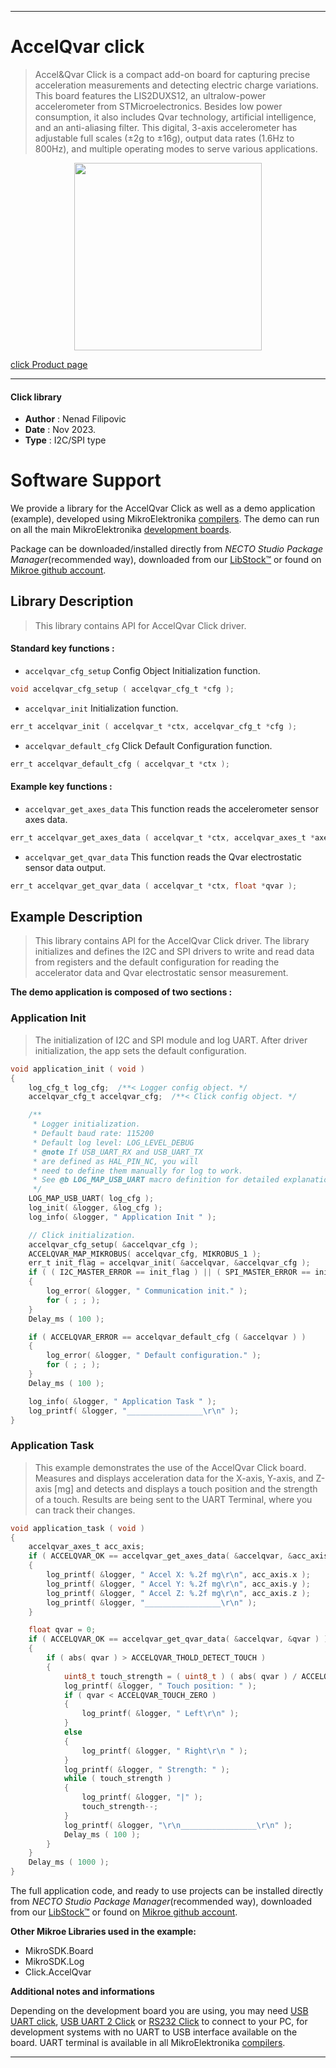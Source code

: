 
---
# AccelQvar click

> Accel&Qvar Click is a compact add-on board for capturing precise acceleration measurements and detecting electric charge variations. This board features the LIS2DUXS12, an ultralow-power accelerometer from STMicroelectronics. Besides low power consumption, it also includes Qvar technology, artificial intelligence, and an anti-aliasing filter. This digital, 3-axis accelerometer has adjustable full scales (±2g to ±16g), output data rates (1.6Hz to 800Hz), and multiple operating modes to serve various applications.

<p align="center">
  <img src="https://download.mikroe.com/images/click_for_ide/accelqvar_click.png" height=300px>
</p>

[click Product page](https://www.mikroe.com/accelqvar-click)

---


#### Click library

- **Author**        : Nenad Filipovic
- **Date**          : Nov 2023.
- **Type**          : I2C/SPI type


# Software Support

We provide a library for the AccelQvar Click
as well as a demo application (example), developed using MikroElektronika
[compilers](https://www.mikroe.com/necto-studio).
The demo can run on all the main MikroElektronika [development boards](https://www.mikroe.com/development-boards).

Package can be downloaded/installed directly from *NECTO Studio Package Manager*(recommended way), downloaded from our [LibStock&trade;](https://libstock.mikroe.com) or found on [Mikroe github account](https://github.com/MikroElektronika/mikrosdk_click_v2/tree/master/clicks).

## Library Description

> This library contains API for AccelQvar Click driver.

#### Standard key functions :

- `accelqvar_cfg_setup` Config Object Initialization function.
```c
void accelqvar_cfg_setup ( accelqvar_cfg_t *cfg );
```

- `accelqvar_init` Initialization function.
```c
err_t accelqvar_init ( accelqvar_t *ctx, accelqvar_cfg_t *cfg );
```

- `accelqvar_default_cfg` Click Default Configuration function.
```c
err_t accelqvar_default_cfg ( accelqvar_t *ctx );
```

#### Example key functions :

- `accelqvar_get_axes_data` This function reads the accelerometer sensor axes data.
```c
err_t accelqvar_get_axes_data ( accelqvar_t *ctx, accelqvar_axes_t *axes );
```

- `accelqvar_get_qvar_data` This function reads the Qvar electrostatic sensor data output.
```c
err_t accelqvar_get_qvar_data ( accelqvar_t *ctx, float *qvar );
```

## Example Description

> This library contains API for the AccelQvar Click driver. 
> The library initializes and defines the I2C and SPI drivers to write and read data 
> from registers and the default configuration for reading the accelerator data 
> and Qvar electrostatic sensor measurement.

**The demo application is composed of two sections :**

### Application Init

> The initialization of I2C and SPI module and log UART.
> After driver initialization, the app sets the default configuration.

```c
void application_init ( void )
{
    log_cfg_t log_cfg;  /**< Logger config object. */
    accelqvar_cfg_t accelqvar_cfg;  /**< Click config object. */

    /** 
     * Logger initialization.
     * Default baud rate: 115200
     * Default log level: LOG_LEVEL_DEBUG
     * @note If USB_UART_RX and USB_UART_TX 
     * are defined as HAL_PIN_NC, you will 
     * need to define them manually for log to work. 
     * See @b LOG_MAP_USB_UART macro definition for detailed explanation.
     */
    LOG_MAP_USB_UART( log_cfg );
    log_init( &logger, &log_cfg );
    log_info( &logger, " Application Init " );

    // Click initialization.
    accelqvar_cfg_setup( &accelqvar_cfg );
    ACCELQVAR_MAP_MIKROBUS( accelqvar_cfg, MIKROBUS_1 );
    err_t init_flag = accelqvar_init( &accelqvar, &accelqvar_cfg );
    if ( ( I2C_MASTER_ERROR == init_flag ) || ( SPI_MASTER_ERROR == init_flag ) )
    {
        log_error( &logger, " Communication init." );
        for ( ; ; );
    }
    Delay_ms ( 100 );

    if ( ACCELQVAR_ERROR == accelqvar_default_cfg ( &accelqvar ) )
    {
        log_error( &logger, " Default configuration." );
        for ( ; ; );
    }
    Delay_ms ( 100 );

    log_info( &logger, " Application Task " );
    log_printf( &logger, "_________________\r\n" );
}
```

### Application Task

> This example demonstrates the use of the AccelQvar Click board.
> Measures and displays acceleration data for the X-axis, Y-axis, and Z-axis [mg] 
> and detects and displays a touch position and the strength of a touch.
> Results are being sent to the UART Terminal, where you can track their changes.

```c
void application_task ( void )
{
    accelqvar_axes_t acc_axis;
    if ( ACCELQVAR_OK == accelqvar_get_axes_data( &accelqvar, &acc_axis ) )
    {
        log_printf( &logger, " Accel X: %.2f mg\r\n", acc_axis.x );
        log_printf( &logger, " Accel Y: %.2f mg\r\n", acc_axis.y );
        log_printf( &logger, " Accel Z: %.2f mg\r\n", acc_axis.z );
        log_printf( &logger, "_________________\r\n" );
    }

    float qvar = 0;
    if ( ACCELQVAR_OK == accelqvar_get_qvar_data( &accelqvar, &qvar ) )
    {
        if ( abs( qvar ) > ACCELQVAR_THOLD_DETECT_TOUCH )
        {
            uint8_t touch_strength = ( uint8_t ) ( abs( qvar ) / ACCELQVAR_THOLD_SENS );
            log_printf( &logger, " Touch position: " );
            if ( qvar < ACCELQVAR_TOUCH_ZERO )
            {
                log_printf( &logger, " Left\r\n" );
            }
            else
            {
                log_printf( &logger, " Right\r\n " );
            }
            log_printf( &logger, " Strength: " );
            while ( touch_strength )
            {
                log_printf( &logger, "|" );
                touch_strength--;
            }
            log_printf( &logger, "\r\n_________________\r\n" );
            Delay_ms ( 100 );
        }
    }
    Delay_ms ( 1000 );
}
```

The full application code, and ready to use projects can be installed directly from *NECTO Studio Package Manager*(recommended way), downloaded from our [LibStock&trade;](https://libstock.mikroe.com) or found on [Mikroe github account](https://github.com/MikroElektronika/mikrosdk_click_v2/tree/master/clicks).

**Other Mikroe Libraries used in the example:**

- MikroSDK.Board
- MikroSDK.Log
- Click.AccelQvar

**Additional notes and informations**

Depending on the development board you are using, you may need
[USB UART click](https://www.mikroe.com/usb-uart-click),
[USB UART 2 Click](https://www.mikroe.com/usb-uart-2-click) or
[RS232 Click](https://www.mikroe.com/rs232-click) to connect to your PC, for
development systems with no UART to USB interface available on the board. UART
terminal is available in all MikroElektronika
[compilers](https://shop.mikroe.com/compilers).

---
